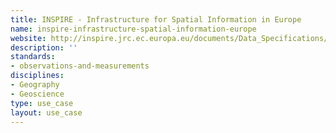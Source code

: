 ```yaml
---
title: INSPIRE - Infrastructure for Spatial Information in Europe
name: inspire-infrastructure-spatial-information-europe
website: http://inspire.jrc.ec.europa.eu/documents/Data_Specifications/D2.9_O&M_Guidelines_v2.0rc3.pdf
description: ''
standards:
- observations-and-measurements
disciplines:
- Geography
- Geoscience
type: use_case
layout: use_case
---
```


